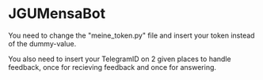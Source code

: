 # JGUMensaBot

You need to change the "meine_token.py" file and insert your token instead of the dummy-value.

You also need to insert your TelegramID on 2 given places to handle feedback, once for recieving feedback and once for answering.

